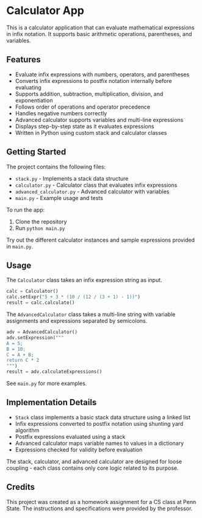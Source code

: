 # Calculator App

This is a calculator application that can evaluate mathematical expressions in infix notation. It supports basic arithmetic operations, parentheses, and variables.

## Features

- Evaluate infix expressions with numbers, operators, and parentheses
- Converts infix expressions to postfix notation internally before evaluating 
- Supports addition, subtraction, multiplication, division, and exponentiation
- Follows order of operations and operator precedence
- Handles negative numbers correctly
- Advanced calculator supports variables and multi-line expressions
- Displays step-by-step state as it evaluates expressions
- Written in Python using custom stack and calculator classes

## Getting Started

The project contains the following files:

- `stack.py` - Implements a stack data structure 
- `calculator.py` - Calculator class that evaluates infix expressions
- `advanced_calculator.py` - Advanced calculator with variables  
- `main.py` - Example usage and tests

To run the app:

1. Clone the repository
2. Run `python main.py`

Try out the different calculator instances and sample expressions provided in `main.py`.

## Usage

The `Calculator` class takes an infix expression string as input. 

```python
calc = Calculator()
calc.setExpr("5 + 3 * (10 / (12 / (3 + 1) - 1))") 
result = calc.calculate()
```

The `AdvancedCalculator` class takes a multi-line string with variable assignments and expressions separated by semicolons.

```python
adv = AdvancedCalculator()
adv.setExpression("""
A = 5;
B = 10; 
C = A + B;
return C * 2
""")
result = adv.calculateExpressions()
```

See `main.py` for more examples.

## Implementation Details

- `Stack` class implements a basic stack data structure using a linked list
- Infix expressions converted to postfix notation using shunting yard algorithm
- Postfix expressions evaluated using a stack 
- Advanced calculator maps variable names to values in a dictionary
- Expressions checked for validity before evaluation

The stack, calculator, and advanced calculator are designed for loose coupling - each class contains only core logic related to its purpose.

## Credits

This project was created as a homework assignment for a CS class at Penn State. The instructions and specifications were provided by the professor.
